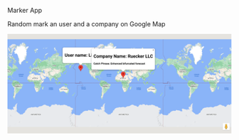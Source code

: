Marker App

Random mark an user and a company on Google Map

<img src="./Capture.PNG" alt="Map Marker" title="Map Marker">
